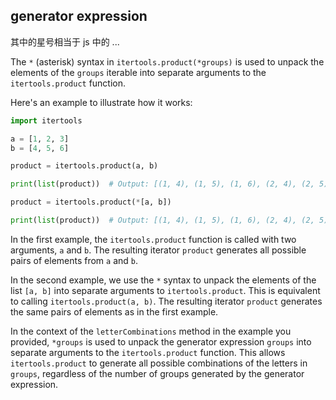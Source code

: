 ## generator expression

其中的星号相当于 js 中的 ...

The `*` (asterisk) syntax in `itertools.product(*groups)` is used to unpack the elements of the `groups` iterable into separate arguments to the `itertools.product` function.

Here's an example to illustrate how it works:

```python
import itertools

a = [1, 2, 3]
b = [4, 5, 6]

product = itertools.product(a, b)

print(list(product))  # Output: [(1, 4), (1, 5), (1, 6), (2, 4), (2, 5), (2, 6), (3, 4), (3, 5), (3, 6)]

product = itertools.product(*[a, b])

print(list(product))  # Output: [(1, 4), (1, 5), (1, 6), (2, 4), (2, 5), (2, 6), (3, 4), (3, 5), (3, 6)]
```

In the first example, the `itertools.product` function is called with two arguments, `a` and `b`. The resulting iterator `product` generates all possible pairs of elements from `a` and `b`.

In the second example, we use the `*` syntax to unpack the elements of the list `[a, b]` into separate arguments to `itertools.product`. This is equivalent to calling `itertools.product(a, b)`. The resulting iterator `product` generates the same pairs of elements as in the first example.

In the context of the `letterCombinations` method in the example you provided, `*groups` is used to unpack the generator expression `groups` into separate arguments to the `itertools.product` function. This allows `itertools.product` to generate all possible combinations of the letters in `groups`, regardless of the number of groups generated by the generator expression.
